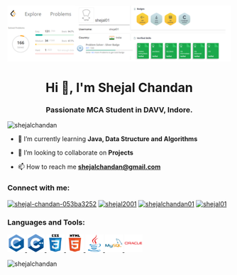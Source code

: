 ![logo](https://github.com/Shejalchandan/Shejalchandan/blob/main/Untitled%20design%20(2).png)
<h1 align="center">Hi 👋, I'm Shejal Chandan</h1>
<h3 align="center">Passionate MCA Student in DAVV, Indore.</h3>

<p align="left"> <img src="https://komarev.com/ghpvc/?username=shejalchandan&label=Profile%20views&color=0e75b6&style=flat" alt="shejalchandan" /> </p>

- 🌱 I’m currently learning **Java, Data Structure and Algorithms**

- 👯 I’m looking to collaborate on **Projects**

- 📫 How to reach me **shejalchandan@gmail.com**

<h3 align="left">Connect with me:</h3>
<p align="left">
<a href="https://linkedin.com/in/shejal-chandan-053ba3252" target="blank"><img align="center" src="https://raw.githubusercontent.com/rahuldkjain/github-profile-readme-generator/master/src/images/icons/Social/linked-in-alt.svg" alt="shejal-chandan-053ba3252" height="30" width="40" /></a>
<a href="https://www.leetcode.com/shejal2001" target="blank"><img align="center" src="https://raw.githubusercontent.com/rahuldkjain/github-profile-readme-generator/master/src/images/icons/Social/leet-code.svg" alt="shejal2001" height="30" width="40" /></a>
<a href="https://www.hackerrank.com/shejalchandan01" target="blank"><img align="center" src="https://raw.githubusercontent.com/rahuldkjain/github-profile-readme-generator/master/src/images/icons/Social/hackerrank.svg" alt="shejalchandan01" height="30" width="40" /></a>
<a href="https://www.codechef.com/users/shejal01" target="blank"><img align="center" src="https://cdn.jsdelivr.net/npm/simple-icons@3.1.0/icons/codechef.svg" alt="shejal01" height="30" width="40" /></a>
</p>

<h3 align="left">Languages and Tools:</h3>
<p align="left"> <a href="https://www.cprogramming.com/" target="_blank" rel="noreferrer"> <img src="https://raw.githubusercontent.com/devicons/devicon/master/icons/c/c-original.svg" alt="c" width="40" height="40"/> </a> <a href="https://www.w3schools.com/cpp/" target="_blank" rel="noreferrer"> <img src="https://raw.githubusercontent.com/devicons/devicon/master/icons/cplusplus/cplusplus-original.svg" alt="cplusplus" width="40" height="40"/> </a> <a href="https://www.w3schools.com/css/" target="_blank" rel="noreferrer"> <img src="https://raw.githubusercontent.com/devicons/devicon/master/icons/css3/css3-original-wordmark.svg" alt="css3" width="40" height="40"/> </a> <a href="https://www.w3.org/html/" target="_blank" rel="noreferrer"> <img src="https://raw.githubusercontent.com/devicons/devicon/master/icons/html5/html5-original-wordmark.svg" alt="html5" width="40" height="40"/> </a> <a href="https://www.java.com" target="_blank" rel="noreferrer"> <img src="https://raw.githubusercontent.com/devicons/devicon/master/icons/java/java-original.svg" alt="java" width="40" height="40"/> </a> <a href="https://www.mysql.com/" target="_blank" rel="noreferrer"> <img src="https://raw.githubusercontent.com/devicons/devicon/master/icons/mysql/mysql-original-wordmark.svg" alt="mysql" width="40" height="40"/> </a> <a href="https://www.oracle.com/" target="_blank" rel="noreferrer"> <img src="https://raw.githubusercontent.com/devicons/devicon/master/icons/oracle/oracle-original.svg" alt="oracle" width="40" height="40"/> </a> </p>

<p><img align="center" src="https://github-readme-stats.vercel.app/api/top-langs?username=shejalchandan&show_icons=true&locale=en&layout=compact" alt="shejalchandan" /></p>

